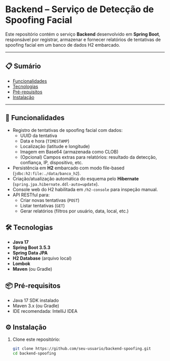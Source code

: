 # Backend – Serviço de Detecção de Spoofing Facial

Este repositório contém o serviço **Backend** desenvolvido em **Spring Boot**, responsável por registrar, armazenar e fornecer relatórios de tentativas de spoofing facial em um banco de dados H2 embarcado.

---

## 📋 Sumário
- [Funcionalidades](#-funcionalidades)  
- [Tecnologias](#-tecnologias)  
- [Pré-requisitos](#-pré-requisitos)  
- [Instalação](#-instalação)  

---

## 🚀 Funcionalidades
- Registro de tentativas de spoofing facial com dados:  
  - UUID da tentativa  
  - Data e hora (`TIMESTAMP`)  
  - Localização (latitude e longitude)  
  - Imagem em Base64 (armazenada como CLOB)  
  - (Opcional) Campos extras para relatórios: resultado da detecção, confiança, IP, dispositivo, etc.  
- Persistência em **H2** embarcado com modo file-based (`jdbc:h2:file:./data/banco_h2`).  
- Criação/atualização automática do esquema pelo **Hibernate** (`spring.jpa.hibernate.ddl-auto=update`).  
- Console web do H2 habilitada em `/h2-console` para inspeção manual.  
- API RESTful para:  
  - Criar novas tentativas (`POST`)  
  - Listar tentativas (`GET`)  
  - Gerar relatórios (filtros por usuário, data, local, etc.)

## 🛠 Tecnologias
- **Java 17**  
- **Spring Boot 3.5.3**  
- **Spring Data JPA**  
- **H2 Database** (arquivo local)  
- **Lombok**  
- **Maven** (ou Gradle)

## 📦 Pré-requisitos
- Java 17 SDK instalado  
- Maven 3.x (ou Gradle)  
- IDE recomendada: IntelliJ IDEA

## ⚙️ Instalação
1. Clone este repositório:  
   ```bash
   git clone https://github.com/seu-usuario/backend-spoofing.git
   cd backend-spoofing
